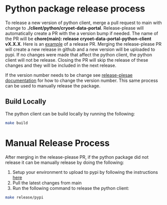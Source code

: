 # Python package release process
To release a new version of python client, merge a pull request to main with change to **./client/python/cryoet-data-portal**. Release-please will automatically create a PR with the a version bump if needed. The name of the PR will be **chore(main): release cryoet-data-portal-python-client vX.X.X**. Here is an [example](https://github.com/chanzuckerberg/cryoet-data-portal/pull/981) of a release PR. Merging the release-please PR will create a new release in github and a new version will be uploaded to pypi. If no changes were made that affect the python client, the python client will not be release. Closing the PR will skip the release of these changes and they will be included in the next release.

If the version number needs to be change see [release-plesae documentation](https://github.com/googleapis/release-please?tab=readme-ov-file#how-do-i-change-the-version-number) for how to change the version number. This same process can be used to manually release the package.

## Build Locally
The python client can be build locally by running the following:
```bash
make build
```

# Manual Release Process
After merging in the release-please PR, if the python package did not release it can be manually release by doing the following:
1. Setup your environment to upload to pypi by following the instructions [here](https://packaging.python.org/en/latest/guides/distributing-packages-using-setuptools/#create-an-account)
2. Pull the latest changes from main
3. Run the following command to release the python client:
```bash
make release/pypi
```

